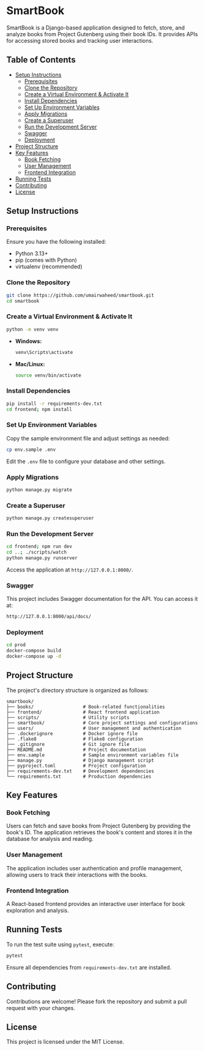# SmartBook

SmartBook is a Django-based application designed to fetch, store, and analyze books from Project Gutenberg using their book IDs. It provides APIs for accessing stored books and tracking user interactions.

## Table of Contents
- [Setup Instructions](#setup-instructions)
  - [Prerequisites](#prerequisites)
  - [Clone the Repository](#clone-the-repository)
  - [Create a Virtual Environment & Activate It](#create-a-virtual-environment--activate-it)
  - [Install Dependencies](#install-dependencies)
  - [Set Up Environment Variables](#set-up-environment-variables)
  - [Apply Migrations](#apply-migrations)
  - [Create a Superuser](#create-a-superuser)
  - [Run the Development Server](#run-the-development-server)
  - [Swagger](#swagger)
  - [Deployment](#deployment)
- [Project Structure](#project-structure)
- [Key Features](#key-features)
  - [Book Fetching](#book-fetching)
  - [User Management](#user-management)
  - [Frontend Integration](#frontend-integration)
- [Running Tests](#running-tests)
- [Contributing](#contributing)
- [License](#license)

## Setup Instructions

### Prerequisites

Ensure you have the following installed:

- Python 3.13+
- pip (comes with Python)
- virtualenv (recommended)

### Clone the Repository

```bash
git clone https://github.com/umairwaheed/smartbook.git
cd smartbook
```

### Create a Virtual Environment & Activate It

```bash
python -m venv venv
```

- **Windows:**
  ```bash
  venv\Scripts\activate
  ```

- **Mac/Linux:**
  ```bash
  source venv/bin/activate
  ```

### Install Dependencies

```bash
pip install -r requirements-dev.txt
cd frontend; npm install
```

### Set Up Environment Variables

Copy the sample environment file and adjust settings as needed:

```bash
cp env.sample .env
```

Edit the `.env` file to configure your database and other settings.

### Apply Migrations

```bash
python manage.py migrate
```

### Create a Superuser

```bash
python manage.py createsuperuser
```

### Run the Development Server

```bash
cd frontend; npm run dev
cd ..; ./scripts/watch
python manage.py runserver
```

Access the application at `http://127.0.0.1:8000/`.

### Swagger

This project includes Swagger documentation for the API. You can access it at:

```bash
http://127.0.0.1:8000/api/docs/
```

### Deployment

```bash
cd prod
docker-compose build
docker-compose up -d
```

## Project Structure

The project's directory structure is organized as follows:

```
smartbook/
├── books/                  # Book-related functionalities
├── frontend/               # React frontend application
├── scripts/                # Utility scripts
├── smartbook/              # Core project settings and configurations
├── users/                  # User management and authentication
├── .dockerignore           # Docker ignore file
├── .flake8                 # Flake8 configuration
├── .gitignore              # Git ignore file
├── README.md               # Project documentation
├── env.sample              # Sample environment variables file
├── manage.py               # Django management script
├── pyproject.toml          # Project configuration
├── requirements-dev.txt    # Development dependencies
└── requirements.txt        # Production dependencies
```

## Key Features

### Book Fetching

Users can fetch and save books from Project Gutenberg by providing the book's ID. The application retrieves the book's content and stores it in the database for analysis and reading.

### User Management

The application includes user authentication and profile management, allowing users to track their interactions with the books.

### Frontend Integration

A React-based frontend provides an interactive user interface for book exploration and analysis.

## Running Tests

To run the test suite using `pytest`, execute:

```bash
pytest
```

Ensure all dependencies from `requirements-dev.txt` are installed.

## Contributing

Contributions are welcome! Please fork the repository and submit a pull request with your changes.

## License

This project is licensed under the MIT License.

